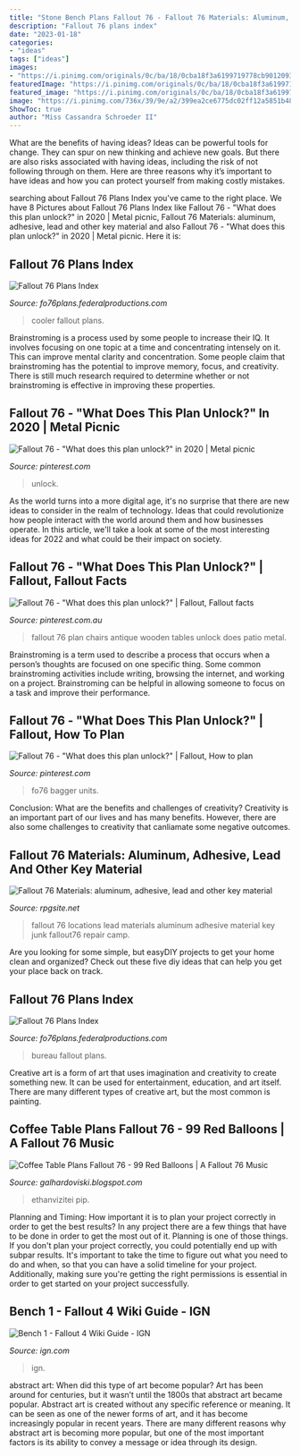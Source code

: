 ```yaml
---
title: "Stone Bench Plans Fallout 76 - Fallout 76 Materials: Aluminum, Adhesive, Lead And Other Key Material"
description: "Fallout 76 plans index"
date: "2023-01-18"
categories:
- "ideas"
tags: ["ideas"]
images:
- "https://i.pinimg.com/originals/0c/ba/18/0cba18f3a6199719778cb9012093d723.jpg"
featuredImage: "https://i.pinimg.com/originals/0c/ba/18/0cba18f3a6199719778cb9012093d723.jpg"
featured_image: "https://i.pinimg.com/originals/0c/ba/18/0cba18f3a6199719778cb9012093d723.jpg"
image: "https://i.pinimg.com/736x/39/9e/a2/399ea2ce6775dc02ff12a5851b489f7c.jpg"
ShowToc: true
author: "Miss Cassandra Schroeder II"
---
```



What are the benefits of having ideas?
Ideas can be powerful tools for change. They can spur on new thinking and achieve new goals. But there are also risks associated with having ideas, including the risk of not following through on them. Here are three reasons why it’s important to have ideas and how you can protect yourself from making costly mistakes.

	

		
searching about Fallout 76 Plans Index you've came to the right place. We have 8 Pictures about Fallout 76 Plans Index like Fallout 76 - &quot;What does this plan unlock?&quot; in 2020 | Metal picnic, Fallout 76 Materials: aluminum, adhesive, lead and other key material and also Fallout 76 - &quot;What does this plan unlock?&quot; in 2020 | Metal picnic. Here it is:
		
    
## Fallout 76 Plans Index

<img loading=lazy src="https://fo76plans.federalproductions.com/images/Cooler.png" onerror="this.onerror=null;this.src='https://tse2.mm.bing.net/th?id=OIP.AbsjSNJVXlNgF7JOqr21oAAAAA&amp;pid=15.1';" alt="Fallout 76 Plans Index">

_Source: fo76plans.federalproductions.com_

>cooler fallout plans. 

	

Brainstroming is a process used by some people to increase their IQ. It involves focusing on one topic at a time and concentrating intensely on it. This can improve mental clarity and concentration. Some people claim that brainstroming has the potential to improve memory, focus, and creativity. There is still much research required to determine whether or not brainstroming is effective in improving these properties.

    
## Fallout 76 - &quot;What Does This Plan Unlock?&quot; In 2020 | Metal Picnic

<img loading=lazy src="https://i.pinimg.com/736x/39/9e/a2/399ea2ce6775dc02ff12a5851b489f7c.jpg" onerror="this.onerror=null;this.src='https://tse1.mm.bing.net/th?id=OIP.9mJHTpZif4H-rmK3AtzyIgHaEK&amp;pid=15.1';" alt="Fallout 76 - &quot;What does this plan unlock?&quot; in 2020 | Metal picnic">

_Source: pinterest.com_

>unlock. 

	

As the world turns into a more digital age, it's no surprise that there are new ideas to consider in the realm of technology. Ideas that could revolutionize how people interact with the world around them and how businesses operate. In this article, we'll take a look at some of the most interesting ideas for 2022 and what could be their impact on society.

    
## Fallout 76 - &quot;What Does This Plan Unlock?&quot; | Fallout, Fallout Facts

<img loading=lazy src="https://i.pinimg.com/736x/68/d4/e7/68d4e7c8ef5a73a5d03eae99bcf253dd.jpg" onerror="this.onerror=null;this.src='https://tse2.mm.bing.net/th?id=OIP.Fwl0bxlmDOPXg6k7zOZQ0gHaUn&amp;pid=15.1';" alt="Fallout 76 - &quot;What does this plan unlock?&quot; | Fallout, Fallout facts">

_Source: pinterest.com.au_

>fallout 76 plan chairs antique wooden tables unlock does patio metal. 

	

Brainstroming is a term used to describe a process that occurs when a person’s thoughts are focused on one specific thing. Some common brainstroming activities include writing, browsing the internet, and working on a project. Brainstroming can be helpful in allowing someone to focus on a task and improve their performance.

    
## Fallout 76 - &quot;What Does This Plan Unlock?&quot; | Fallout, How To Plan

<img loading=lazy src="https://i.pinimg.com/originals/0c/ba/18/0cba18f3a6199719778cb9012093d723.jpg" onerror="this.onerror=null;this.src='https://tse1.mm.bing.net/th?id=OIP.TcLKcnGSXq2kNOUu-9-2yAHaPb&amp;pid=15.1';" alt="Fallout 76 - &quot;What does this plan unlock?&quot; | Fallout, How to plan">

_Source: pinterest.com_

>fo76 bagger units. 

	

Conclusion: What are the benefits and challenges of creativity?
Creativity is an important part of our lives and has many benefits. However, there are also some challenges to creativity that canliamate some negative outcomes.

    
## Fallout 76 Materials: Aluminum, Adhesive, Lead And Other Key Material

<img loading=lazy src="https://assets.rpgsite.net/images/images/000/071/712/article/Fallout76-Repair.png" onerror="this.onerror=null;this.src='https://tse2.mm.bing.net/th?id=OIP.I6NISYe-Ofauz_8yJZ1XygHaEK&amp;pid=15.1';" alt="Fallout 76 Materials: aluminum, adhesive, lead and other key material">

_Source: rpgsite.net_

>fallout 76 locations lead materials aluminum adhesive material key junk fallout76 repair camp. 

	

Are you looking for some simple, but easyDIY projects to get your home clean and organized? Check out these five diy ideas that can help you get your place back on track.

    
## Fallout 76 Plans Index

<img loading=lazy src="https://fo76plans.federalproductions.com/images/Bureau.png" onerror="this.onerror=null;this.src='https://tse3.mm.bing.net/th?id=OIP.q6TjHlBrUSOhbp13DRn54AAAAA&amp;pid=15.1';" alt="Fallout 76 Plans Index">

_Source: fo76plans.federalproductions.com_

>bureau fallout plans. 

	

Creative art is a form of art that uses imagination and creativity to create something new. It can be used for entertainment, education, and art itself. There are many different types of creative art, but the most common is painting.

    
## Coffee Table Plans Fallout 76 - 99 Red Balloons | A Fallout 76 Music

<img loading=lazy src="https://ethanvizitei.com/wp-content/uploads/2020/01/fallout-76-furniture-plans-location-inside-dimensions-1280-x-720.jpg" onerror="this.onerror=null;this.src='https://tse4.mm.bing.net/th?id=OIP.HrMgqnnwa7pWoGNz3GVKWAHaEK&amp;pid=15.1';" alt="Coffee Table Plans Fallout 76 - 99 Red Balloons | A Fallout 76 Music">

_Source: galhardoviski.blogspot.com_

>ethanvizitei pip. 

	

Planning and Timing: How important it is to plan your project correctly in order to get the best results?
In any project there are a few things that have to be done in order to get the most out of it. Planning is one of those things. If you don't plan your project correctly, you could potentially end up with subpar results. It's important to take the time to figure out what you need to do and when, so that you can have a solid timeline for your project. Additionally, making sure you're getting the right permissions is essential in order to get started on your project successfully.

    
## Bench 1 - Fallout 4 Wiki Guide - IGN

<img loading=lazy src="http://oyster.ignimgs.com/mediawiki/apis.ign.com/fallout-4/c/c9/Bench1.png" onerror="this.onerror=null;this.src='https://tse3.mm.bing.net/th?id=OIP.KOBoNwvXYjoXDy2YXCoSnAHaEK&amp;pid=15.1';" alt="Bench 1 - Fallout 4 Wiki Guide - IGN">

_Source: ign.com_

>ign. 

	

abstract art: When did this type of art become popular?
Art has been around for centuries, but it wasn’t until the 1800s that abstract art became popular. Abstract art is created without any specific reference or meaning. It can be seen as one of the newer forms of art, and it has become increasingly popular in recent years. There are many different reasons why abstract art is becoming more popular, but one of the most important factors is its ability to convey a message or idea through its design.

